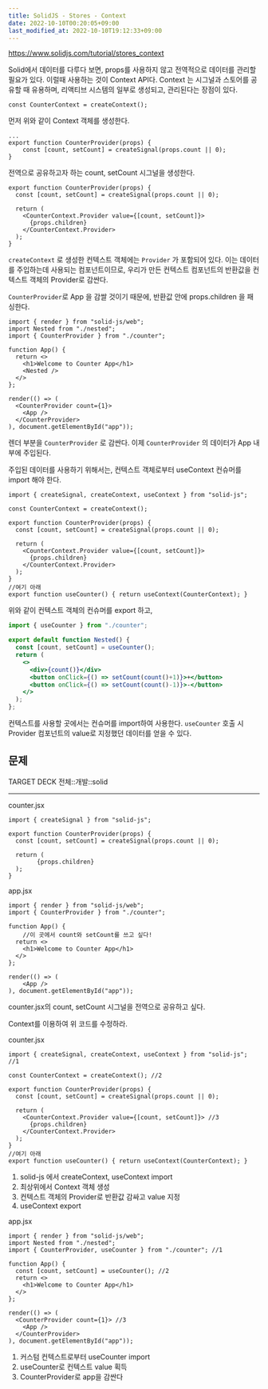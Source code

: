 ```yaml
---
title: SolidJS - Stores - Context
date: 2022-10-10T00:20:05+09:00
last_modified_at: 2022-10-10T19:12:33+09:00
---
```


https://www.solidjs.com/tutorial/stores_context

Solid에서 데이터를 다루다 보면, props를 사용하지 않고 전역적으로 데이터를 관리할 필요가 있다. 이럴때 사용하는 것이 Context API다. Context 는 시그널과 스토어를 공유할 때 유용하며, 리액티브 시스템의 일부로 생성되고, 관리된다는 장점이 있다.

```tsx {title="counter.jsx"}
const CounterContext = createContext();
```

먼저 위와 같이 Context 객체를 생성한다.

```tsx {title="counter.jsx"}
...
export function CounterProvider(props) {
	const [count, setCount] = createSignal(props.count || 0);
}
```

전역으로 공유하고자 하는 count, setCount 시그널을 생성한다.

```tsx {title="counter.jsx"}
export function CounterProvider(props) {
  const [count, setCount] = createSignal(props.count || 0);

  return (
    <CounterContext.Provider value={[count, setCount]}>
      {props.children}
    </CounterContext.Provider>
  );
}
```

`createContext` 로 생성한 컨텍스트 객체에는 `Provider` 가 포함되어 있다. 이는 데이터를 주입하는데 사용되는 컴포넌트이므로, 우리가 만든 컨텍스트 컴포넌트의 반환값을 컨텍스트 객체의 Provider로 감싼다.

`CounterProvider`로 App 을 감쌀 것이기 때문에, 반환값 안에 props.children 을 패싱한다.

```tsx {title="main.jsx"}
import { render } from "solid-js/web";
import Nested from "./nested";
import { CounterProvider } from "./counter";

function App() {
  return <>
    <h1>Welcome to Counter App</h1>
    <Nested />
  </>
};

render(() => (
  <CounterProvider count={1}>
    <App />
  </CounterProvider>
), document.getElementById("app"));
```

렌더 부분을 `CounterProvider` 로 감싼다. 이제 `CounterProvider` 의 데이터가 App 내부에 주입된다.

주입된 데이터를 사용하기 위해서는, 컨텍스트 객체로부터 useContext 컨슈머를 import 해야 한다.

```tsx {title="counter.jsx"}
import { createSignal, createContext, useContext } from "solid-js";

const CounterContext = createContext();

export function CounterProvider(props) {
  const [count, setCount] = createSignal(props.count || 0);

  return (
    <CounterContext.Provider value={[count, setCount]}>
      {props.children}
    </CounterContext.Provider>
  );
}
//여기 아래
export function useCounter() { return useContext(CounterContext); }
```

위와 같이 컨텍스트 객체의 컨슈머를 export 하고,

```jsx {title="nested.jsx"}
import { useCounter } from "./counter";

export default function Nested() {
  const [count, setCount] = useCounter();
  return (
    <>
      <div>{count()}</div>
      <button onClick={() => setCount(count()+1)}>+</button>
      <button onClick={() => setCount(count()-1)}>-</button>
    </>
  );
};
```

컨텍스트를 사용할 곳에서는 컨슈머를 import하여 사용한다. `useCounter` 호출 시 Provider 컴포넌트의 value로 지정했던 데이터를 얻을 수 있다.

## 문제

TARGET DECK
전체::개발::solid

---

<!--ankiQ-->

counter.jsx

```tsx
import { createSignal } from "solid-js";

export function CounterProvider(props) {
  const [count, setCount] = createSignal(props.count || 0);

  return (
		{props.children}
  );
}
```

app.jsx

```tsx
import { render } from "solid-js/web";
import { CounterProvider } from "./counter";

function App() {
	//이 곳에서 count와 setCount를 쓰고 싶다!
  return <>
    <h1>Welcome to Counter App</h1>
  </>
};

render(() => (
	<App />
), document.getElementById("app"));
```

counter.jsx의 count, setCount 시그널을 전역으로 공유하고 싶다.

Context를 이용하여 위 코드를 수정하라.

<!--ankiA-->

counter.jsx

```tsx
import { createSignal, createContext, useContext } from "solid-js"; //1

const CounterContext = createContext(); //2

export function CounterProvider(props) {
  const [count, setCount] = createSignal(props.count || 0);

  return (
    <CounterContext.Provider value={[count, setCount]}> //3
      {props.children}
    </CounterContext.Provider>
  );
}
//여기 아래
export function useCounter() { return useContext(CounterContext); }
```

1. solid-js 에서 createContext, useContext import
2. 최상위에서 Context 객체 생성
3. 컨텍스트 객체의 Provider로 반환값 감싸고 value 지정
4. useContext export

app.jsx

```tsx
import { render } from "solid-js/web";
import Nested from "./nested";
import { CounterProvider, useCounter } from "./counter"; //1

function App() {
  const [count, setCount] = useCounter(); //2
  return <>
    <h1>Welcome to Counter App</h1>
  </>
};

render(() => (
  <CounterProvider count={1}> //3
    <App />
  </CounterProvider>
), document.getElementById("app"));
```

1. 커스텀 컨텍스트로부터 useCounter import
2. useCounter로 컨텍스트 value 획득
3. CounterProvider로 app을 감싼다

<!--ankiE-->
<!--ID: 1665044963832-->
